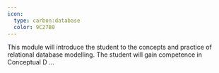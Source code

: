 ```yaml
---
icon:
  type: carbon:database
  color: 9C27B0
---
```


This module will introduce the student to the concepts and practice of relational database modelling. The student will gain competence in Conceptual D ... 

